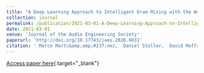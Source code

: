 ```yaml
---
title: "A Deep Learning Approach to Intelligent Drum Mixing with the Wave-U-Net"
collection: journal
permalink: /publication/2021-03-01-A-Deep-Learning-Approach-to-Intelligent-Drum-Mixing-with-the-Wave-U-Net
date: 2021-03-01
venue: 'Journal of the Audio Engineering Society'
paperurl: 'http://doi.org/10.17743/jaes.2020.0031'
citation: ' Marco Mart\&amp;amp;#237;nez,  Daniel Stoller,  David Moffat, &quot;A Deep Learning Approach to Intelligent Drum Mixing with the Wave-U-Net.&quot; Journal of the Audio Engineering Society, 2021.'
---
```

[Access paper here](http://doi.org/10.17743/jaes.2020.0031){:target="_blank"}
